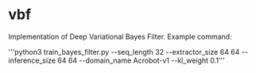 # vbf
Implementation of Deep Variational Bayes Filter. Example command:

'''python3 train_bayes_filter.py --seq_length 32 --extractor_size 64 64 --inference_size 64 64 --domain_name Acrobot-v1 --kl_weight 0.1'''
